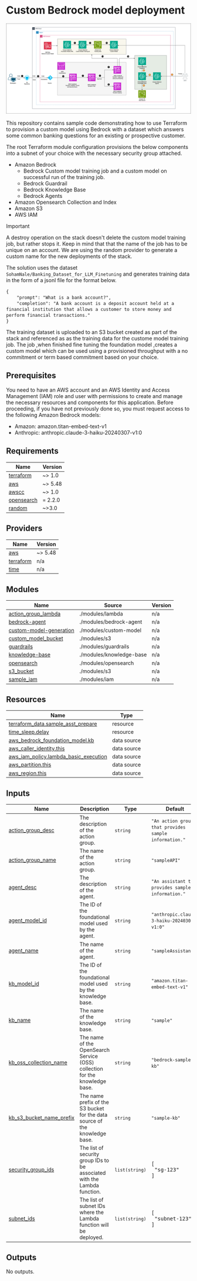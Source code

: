 <!-- BEGIN_TF_DOCS -->
# Custom Bedrock model deployment

![](./images/ML-Model-Deployment-Page-2.drawio.png)

This repository contains sample code demonstrating how to use Terraform to provision a custom model using Bedrock with a dataset which answers some common banking questions for an existing or prospective customer.

The root Terraform module configuration provisions the below components into a subnet of your choice with the necessary security group attached.

* Amazon Bedrock
    * Bedrock Custom model training job and a custom model on successful run of the training job.
    * Bedrock Guardrail
    * Bedrock Knowledge Base
    * Bedrock Agents
* Amazon Opensearch Collection and Index
* Amazon S3
* AWS IAM

> [!IMPORTANT]
> A destroy operation on the stack doesn't delete the custom model training job, but rather stops it. Keep in mind that that the name of the job has to be unique on an account. We are using the random provider to generate a custom name for the new deployments of the stack.

The solution uses the dataset `SohamNale/Banking_Dataset_for_LLM_Finetuning` and generates training data in the form of a jsonl file for the format below.

```
{
    "prompt": "What is a bank account?",
    "completion": "A bank account is a deposit account held at a financial institution that allows a customer to store money and perform financial transactions."
}

```

The training dataset is uploaded to an S3 bucket created as part of the stack and referenced as as the training data for the custome model training job. The job ,when finished fine tuning the foundation model ,creates a custom model which can be used using a provisioned throughput with a no commitment or term based commitment based on your choice.

## Prerequisites

You need to have an AWS account and an AWS Identity and Access Management (IAM) role and user with permissions to create and manage the necessary resources and components for this application. Before proceeding, if you have not previously done so, you must request access to the following Amazon Bedrock models:

* Amazon: amazon.titan-embed-text-v1
* Anthropic: anthropic.claude-3-haiku-20240307-v1:0

## Requirements

| Name | Version |
|------|---------|
| <a name="requirement_terraform"></a> [terraform](#requirement\_terraform) | ~> 1.0 |
| <a name="requirement_aws"></a> [aws](#requirement\_aws) | ~> 5.48 |
| <a name="requirement_awscc"></a> [awscc](#requirement\_awscc) | ~> 1.0 |
| <a name="requirement_opensearch"></a> [opensearch](#requirement\_opensearch) | = 2.2.0 |
| <a name="requirement_random"></a> [random](#requirement\_random) | ~>3.0 |

## Providers

| Name | Version |
|------|---------|
| <a name="provider_aws"></a> [aws](#provider\_aws) | ~> 5.48 |
| <a name="provider_terraform"></a> [terraform](#provider\_terraform) | n/a |
| <a name="provider_time"></a> [time](#provider\_time) | n/a |

## Modules

| Name | Source | Version |
|------|--------|---------|
| <a name="module_action_group_lambda"></a> [action\_group\_lambda](#module\_action\_group\_lambda) | ./modules/lambda | n/a |
| <a name="module_bedrock-agent"></a> [bedrock-agent](#module\_bedrock-agent) | ./modules/bedrock-agent | n/a |
| <a name="module_custom-model-generation"></a> [custom-model-generation](#module\_custom-model-generation) | ./modules/custom-model | n/a |
| <a name="module_custom_model_bucket"></a> [custom\_model\_bucket](#module\_custom\_model\_bucket) | ./modules/s3 | n/a |
| <a name="module_guardrails"></a> [guardrails](#module\_guardrails) | ./modules/guardrails | n/a |
| <a name="module_knowledge-base"></a> [knowledge-base](#module\_knowledge-base) | ./modules/knowledge-base | n/a |
| <a name="module_opensearch"></a> [opensearch](#module\_opensearch) | ./modules/opensearch | n/a |
| <a name="module_s3_bucket"></a> [s3\_bucket](#module\_s3\_bucket) | ./modules/s3 | n/a |
| <a name="module_sample_iam"></a> [sample\_iam](#module\_sample\_iam) | ./modules/iam | n/a |

## Resources

| Name | Type |
|------|------|
| [terraform_data.sample_asst_prepare](https://registry.terraform.io/providers/hashicorp/terraform/latest/docs/resources/data) | resource |
| [time_sleep.delay](https://registry.terraform.io/providers/hashicorp/time/latest/docs/resources/sleep) | resource |
| [aws_bedrock_foundation_model.kb](https://registry.terraform.io/providers/hashicorp/aws/latest/docs/data-sources/bedrock_foundation_model) | data source |
| [aws_caller_identity.this](https://registry.terraform.io/providers/hashicorp/aws/latest/docs/data-sources/caller_identity) | data source |
| [aws_iam_policy.lambda_basic_execution](https://registry.terraform.io/providers/hashicorp/aws/latest/docs/data-sources/iam_policy) | data source |
| [aws_partition.this](https://registry.terraform.io/providers/hashicorp/aws/latest/docs/data-sources/partition) | data source |
| [aws_region.this](https://registry.terraform.io/providers/hashicorp/aws/latest/docs/data-sources/region) | data source |

## Inputs

| Name | Description | Type | Default | Required |
|------|-------------|------|---------|:--------:|
| <a name="input_action_group_desc"></a> [action\_group\_desc](#input\_action\_group\_desc) | The description of the action group. | `string` | `"An action group that provides sample information."` | no |
| <a name="input_action_group_name"></a> [action\_group\_name](#input\_action\_group\_name) | The name of the action group. | `string` | `"sampleAPI"` | no |
| <a name="input_agent_desc"></a> [agent\_desc](#input\_agent\_desc) | The description of the agent. | `string` | `"An assistant that provides sample information."` | no |
| <a name="input_agent_model_id"></a> [agent\_model\_id](#input\_agent\_model\_id) | The ID of the foundational model used by the agent. | `string` | `"anthropic.claude-3-haiku-20240307-v1:0"` | no |
| <a name="input_agent_name"></a> [agent\_name](#input\_agent\_name) | The name of the agent. | `string` | `"sampleAssistant"` | no |
| <a name="input_kb_model_id"></a> [kb\_model\_id](#input\_kb\_model\_id) | The ID of the foundational model used by the knowledge base. | `string` | `"amazon.titan-embed-text-v1"` | no |
| <a name="input_kb_name"></a> [kb\_name](#input\_kb\_name) | The name of the knowledge base. | `string` | `"sample"` | no |
| <a name="input_kb_oss_collection_name"></a> [kb\_oss\_collection\_name](#input\_kb\_oss\_collection\_name) | The name of the OpenSearch Service (OSS) collection for the knowledge base. | `string` | `"bedrock-sample-kb"` | no |
| <a name="input_kb_s3_bucket_name_prefix"></a> [kb\_s3\_bucket\_name\_prefix](#input\_kb\_s3\_bucket\_name\_prefix) | The name prefix of the S3 bucket for the data source of the knowledge base. | `string` | `"sample-kb"` | no |
| <a name="input_security_group_ids"></a> [security\_group\_ids](#input\_security\_group\_ids) | The list of security group IDs to be associated with the Lambda function. | `list(string)` | <pre>[<br>  "sg-123"<br>]</pre> | no |
| <a name="input_subnet_ids"></a> [subnet\_ids](#input\_subnet\_ids) | The list of subnet IDs where the Lambda function will be deployed. | `list(string)` | <pre>[<br>  "subnet-123"<br>]</pre> | no |

## Outputs

No outputs.
<!-- END_TF_DOCS -->